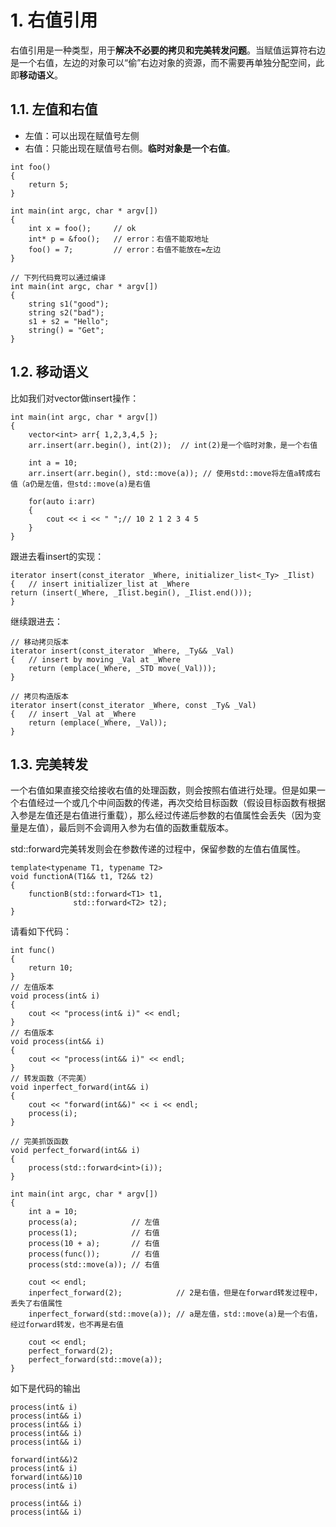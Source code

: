 # 1. 右值引用
右值引用是一种类型，用于**解决不必要的拷贝和完美转发问题**。当赋值运算符右边是一个右值，左边的对象可以“偷”右边对象的资源，而不需要再单独分配空间，此即**移动语义**。
## 1.1. 左值和右值
* 左值：可以出现在赋值号左侧
* 右值：只能出现在赋值号右侧。**临时对象是一个右值**。
```
int foo()
{
	return 5;
}

int main(int argc, char * argv[])
{
	int x = foo();     // ok
	int* p = &foo();   // error：右值不能取地址
	foo() = 7;         // error：右值不能放在=左边
}
```
```
// 下列代码竟可以通过编译
int main(int argc, char * argv[])
{
	string s1("good");
	string s2("bad");
	s1 + s2 = "Hello";
	string() = "Get";
}
```
## 1.2. 移动语义
比如我们对vector做insert操作：
```
int main(int argc, char * argv[])
{
	vector<int> arr{ 1,2,3,4,5 };
	arr.insert(arr.begin(), int(2));  // int(2)是一个临时对象，是一个右值

	int a = 10;
	arr.insert(arr.begin(), std::move(a)); // 使用std::move将左值a转成右值（a仍是左值，但std::move(a)是右值

	for(auto i:arr)
	{
		cout << i << " ";// 10 2 1 2 3 4 5
	}
}
```
跟进去看insert的实现：
```
iterator insert(const_iterator _Where, initializer_list<_Ty> _Ilist)
{	// insert initializer_list at _Where
return (insert(_Where, _Ilist.begin(), _Ilist.end()));
}
```
继续跟进去：
```
// 移动拷贝版本
iterator insert(const_iterator _Where, _Ty&& _Val)
{	// insert by moving _Val at _Where
    return (emplace(_Where, _STD move(_Val)));
}

// 拷贝构造版本
iterator insert(const_iterator _Where, const _Ty& _Val)
{	// insert _Val at _Where
    return (emplace(_Where, _Val));
}
```
## 1.3. 完美转发
一个右值如果直接交给接收右值的处理函数，则会按照右值进行处理。但是如果一个右值经过一个或几个中间函数的传递，再次交给目标函数（假设目标函数有根据入参是左值还是右值进行重载），那么经过传递后参数的右值属性会丢失（因为变量是左值），最后则不会调用入参为右值的函数重载版本。

std::forward完美转发则会在参数传递的过程中，保留参数的左值右值属性。
```
template<typename T1, typename T2>
void functionA(T1&& t1, T2&& t2)
{
    functionB(std::forward<T1> t1,
              std::forward<T2> t2);
}
```
请看如下代码：
```
int func()
{
	return 10;
}
// 左值版本
void process(int& i)
{
	cout << "process(int& i)" << endl;
}
// 右值版本
void process(int&& i)
{
	cout << "process(int&& i)" << endl;
}
// 转发函数（不完美）
void inperfect_forward(int&& i)
{
	cout << "forward(int&&)" << i << endl;
	process(i);
}

// 完美抓饭函数
void perfect_forward(int&& i)
{
	process(std::forward<int>(i));
}

int main(int argc, char * argv[])
{
	int a = 10;
	process(a);            // 左值
	process(1);            // 右值
	process(10 + a);       // 右值
	process(func());       // 右值
	process(std::move(a)); // 右值
	
	cout << endl;
	inperfect_forward(2);            // 2是右值，但是在forward转发过程中，丢失了右值属性
	inperfect_forward(std::move(a)); // a是左值，std::move(a)是一个右值，经过forward转发，也不再是右值

	cout << endl;
	perfect_forward(2);
	perfect_forward(std::move(a));
}

```

如下是代码的输出
```
process(int& i)
process(int&& i)
process(int&& i)
process(int&& i)
process(int&& i)

forward(int&&)2
process(int& i)
forward(int&&)10
process(int& i)

process(int&& i)
process(int&& i)
```